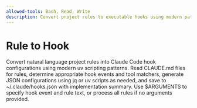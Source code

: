 ```yaml
---
allowed-tools: Bash, Read, Write
description: Convert project rules to executable hooks using modern patterns
---
```


# Rule to Hook

Convert natural language project rules into Claude Code hook configurations using modern uv scripting patterns. Read CLAUDE.md files for rules, determine appropriate hook events and tool matchers, generate JSON configurations using jq or uv scripts as needed, and save to ~/.claude/hooks.json with implementation summary. Use $ARGUMENTS to specify hook event and rule text, or process all rules if no arguments provided.
